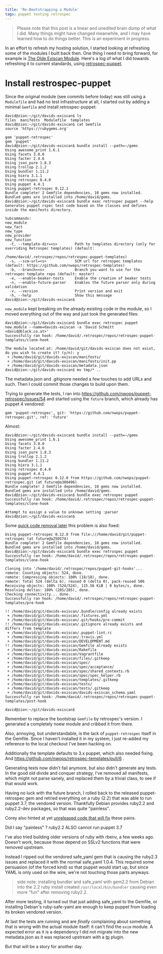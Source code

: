 ```yaml
---
title: 'Re-Bootstrapping a Module'
tags: puppet testing retrospec
---
```


> Please note that this post is a linear and unedited brain dump of what I did. Many things might have changed meanwhile, and I may have learned how to do things better. This is an experiment in progress.

In an effort to refresh my hosting solution, I started looking at refreshing some of the modules I built back then. One thing I need to bring forward, for example is [The Olde Exiscan Module](https://github.com/DavidS/puppet-exiscan). Here's a log of what I did towards refreshing it to current standards, using [retrospec-puppet](https://github.com/nwops/puppet-retrospec).

# Install restrospec-puppet

Since the original module (see commits before today) was still using a `Modulefile` and had no test infrastructure at all, I started out by adding a minimal `Gemfile` and install retrospec-puppet:

```
david@zion:~/git/davids-exiscan$ ls
files  manifests  Modulefile  templates
david@zion:~/git/davids-exiscan$ cat Gemfile
source 'https://rubygems.org'

gem 'puppet-retrospec'
gem 'puppet'
david@zion:~/git/davids-exiscan$ bundle install --path=~/gems
Using awesome_print 1.6.1
Using facets 3.0.0
Using facter 2.4.6
Using json_pure 1.8.3
Using trollop 2.1.2
Using bundler 1.11.2
Using hiera 3.1.1
Using retrospec 0.4.0
Using puppet 4.4.1
Using puppet-retrospec 0.12.1
Bundle complete! 2 Gemfile dependencies, 10 gems now installed.
Bundled gems are installed into /home/david/gems.
david@zion:~/git/davids-exiscan$ bundle exec retrospec puppet --help
Generates puppet rspec test code based on the classes and defines inside the manifests directory.

Subcommands:
new_module
new_fact
new_type
new_provider
new_function
  -t, --template-dir=<s>        Path to templates directory (only for overriding Retrospec templates) (default:
                                /home/david/.retrospec/repos/retrospec-puppet-templates)
  -s, --scm-url=<s>             SCM url for retrospec templates (default: https://github.com/nwops/retrospec-templates)
  -b, --branch=<s>              Branch you want to use for the retrospec template repo (default: master)
  -e, --enable-beaker-tests     Enable the creation of beaker tests
  -n, --enable-future-parser    Enables the future parser only during validation
  -v, --version                 Print version and exit
  -h, --help                    Show this message
david@zion:~/git/davids-exiscan$
```

`new_module` kept breaking on the already existing code in the module, so I moved everything out of the way and just took the generated files:

```
david@zion:~/git/davids-exiscan$ bundle exec retrospec puppet new_module --name=davids-exiscan -a 'David Schmitt <david@black.co.at>'
Successfully ran hook: /home/david/.retrospec/repos/retrospec-puppet-templates/clone-hook

The module located at: /home/david/git/davids-exiscan does not exist, do you wish to create it? (y/n): y
 + /home/david/git/davids-exiscan/manifests/
 + /home/david/git/davids-exiscan/manifests/init.pp
 + /home/david/git/davids-exiscan/metadata.json
david@zion:~/git/davids-exiscan$ mv tmp/* ..
```

The metadata.json and .gitignore needed a few touches to add URLs and such. Then I could commit those changes to build upon them.

Trying to generate the tests, I ran into https://github.com/nwops/puppet-retrospec/issues/54 and started using the `future` branch, which already has puppet 4 vendored:

```
gem 'puppet-retrospec', git: 'https://github.com/nwops/puppet-retrospec.git', ref: 'future'
```

Almost:

```
david@zion:~/git/davids-exiscan$ bundle install --path=~/gems
Using awesome_print 1.6.1
Using facets 3.0.0
Using facter 2.4.6
Using json_pure 1.8.3
Using trollop 2.1.2
Using bundler 1.11.2
Using hiera 3.1.1
Using retrospec 0.4.0
Using puppet 4.4.1
Using puppet-retrospec 0.12.0 from https://github.com/nwops/puppet-retrospec.git (at future@a300496)
Bundle complete! 2 Gemfile dependencies, 10 gems now installed.
Bundled gems are installed into /home/david/gems.
david@zion:~/git/davids-exiscan$ bundle exec retrospec puppet
Successfully ran hook: /home/david/.retrospec/repos/retrospec-puppet-templates/clone-hook

Attempt to assign a value to unknown setting :parser
david@zion:~/git/davids-exiscan$
```

Some [quick code removal later](https://github.com/DavidS/puppet-retrospec/tree/remove-future-option) this problem is also fixed:

```
Using puppet-retrospec 0.12.0 from file:///home/david/git/puppet-retrospec (at future@a250574)
Bundle complete! 2 Gemfile dependencies, 10 gems now installed.
Bundled gems are installed into /home/david/gems.
david@zion:~/git/davids-exiscan$ bundle exec retrospec puppet
Successfully ran hook: /home/david/.retrospec/repos/retrospec-puppet-templates/clone-hook

Cloning into '/home/david/.retrospec/repos/puppet-git-hooks'...
remote: Counting objects: 524, done.
remote: Compressing objects: 100% (18/18), done.
remote: Total 524 (delta 6), reused 0 (delta 0), pack-reused 506
Receiving objects: 100% (524/524), 115.56 KiB | 0 bytes/s, done.
Resolving deltas: 100% (285/285), done.
Checking connectivity... done.
Successfully ran hook: /home/david/.retrospec/repos/retrospec-puppet-templates/pre-hook

!! /home/david/git/davids-exiscan/.bundle/config already exists
 + /home/david/git/davids-exiscan/.fixtures.yml
 + /home/david/git/davids-exiscan/.git/hooks/pre-commit
!! /home/david/git/davids-exiscan/.gitignore already exists and differs from template
 + /home/david/git/davids-exiscan/.puppet-lint.rc
 + /home/david/git/davids-exiscan/.travis.yml
 + /home/david/git/davids-exiscan/DEVELOPMENT.md
!! /home/david/git/davids-exiscan/Gemfile already exists
 + /home/david/git/davids-exiscan/Rakefile
 + /home/david/git/davids-exiscan/Vagrantfile
 + /home/david/git/davids-exiscan/files/.gitkeep
 + /home/david/git/davids-exiscan/spec/
 + /home/david/git/davids-exiscan/spec/acceptance/
 + /home/david/git/davids-exiscan/spec/shared_contexts.rb
 + /home/david/git/davids-exiscan/spec/spec_helper.rb
 + /home/david/git/davids-exiscan/templates/.gitkeep
 + /home/david/git/davids-exiscan/tests/
 + /home/david/git/davids-exiscan/tests/.gitkeep
 + /home/david/git/davids-exiscan/davids-exiscan_schema.yaml
Successfully ran hook: /home/david/.retrospec/repos/retrospec-puppet-templates/post-hook

david@zion:~/git/davids-exiscan$
```

Remember to replace the bootstrap `Gemfile` by retrospec's version. I generated a completely noew module and cribbed it from there.

Also, annoying, but understandable, is the lack of `puppet-retrospec` itself in the Gemfile. Since I haven't installed it in my system, I just re-added my reference to the local checkout I've been hacking on.

Additionally the template defaults to 3.x puppet, which also needed fixing. And https://github.com/nwops/retrospec-templates/pull/6 .

Generating tests now didn't fail anymore, but also didn't generate any tests. In the good old divide and conquer strategy, I've removed all manifests, which might not parse sanely, and replaced them by a trivial class, to see if that would work.

Having no luck with the future branch, I rolled back to the released puppet-retrospec gem and retried everything on a ruby (2.2) that was able to run puppet 3.7, the vendored version. Thankfully Debian provides ruby2.2 and ruby2.2-dev packages, so that was quite "painless".

Corey also hinted at yet [unreleased code that will fix](https://github.com/nwops/puppet-retrospec/pull/55#issuecomment-201893898) these pains.

Did I say "painless" ? ruby2.2 ALSO cannot run puppet 3.7

I've also tried building older versions of ruby with rbenv, a few weeks ago. Doesn't work, because those depend on SSLv2 functions that were removed upstream.

Instead I ripped out the vendored safe_yaml gem that is causing the ruby2.3 issues and replaced it with the normal safe_yaml 1.0.4. This required some persuasion (of the forced kind) so that puppet would start up, but since YAML is only used on the wire, we're not touching those parts anyways.

> side note: installing bundler and safe_yaml with gem2.2 from Debian into the 2.2 ruby install created `/usr/local/bin/bundler` causing even more "fun" after removing ruby2.2.

After more testing, it turned out that just adding safe_yaml to the Gemfile, or installing Debian's ruby-safe-yaml are enough to keep puppet from loading its broken vendored version.

At last the tests are running and are *finally* complaining about something that is wrong with the actual module itself: it can't find the `exim` module. A expected error as it is a dependency I did not migrate into the new metadata.json as it was replaced upstream with a [tp](https://github.com/example42/puppet-tp) plugin.


But that will be a story for another day.
